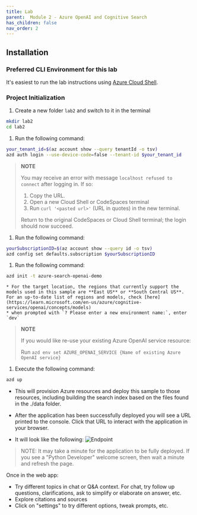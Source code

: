 ```yaml
---
title: Lab 
parent:  Module 2 - Azure OpenAI and Cognitive Search
has_children: false
nav_order: 2
---
```


## Installation

### Preferred CLI Environment for this lab

It's easiest to run the lab instructions using [Azure Cloud Shell](https://shell.azure.com). 

### Project Initialization

1. Create a new folder `lab2` and switch to it in the terminal

  ```bash
  mkdir lab2
  cd lab2
  ```

1. Run the following command:

```bash
your_tenant_id=$(az account show --query tenantId -o tsv)
azd auth login --use-device-code=false --tenant-id $your_tenant_id
```

   > **NOTE**
   > 
   > You may receive an error with message `localhost refused to connect` after logging in. If so:
   > 
   > 1. Copy the URL.
   > 1. Open a new Cloud Shell or CodeSpaces terminal 
   > 1. Run `curl '<pasted url>'` (URL in quotes) in the new terminal.
   > 
   > Return to the original CodeSpaces or Cloud Shell terminal; the login should now succeed.

1. Run the following command:

```bash
yourSubscriptionID=$(az account show --query id -o tsv)
azd config set defaults.subscription $yourSubscriptionID
```

1. Run the following command:

```bash
azd init -t azure-search-openai-demo
```

    * For the target location, the regions that currently support the models used in this sample are **East US** or **South Central US**. For an up-to-date list of regions and models, check [here](https://learn.microsoft.com/en-us/azure/cognitive-services/openai/concepts/models)
    * when prompted with `? Please enter a new environment name:`, enter `dev`

   > **NOTE**
   > 
   > If you would like re-use your existing Azure OpenAI service resource:
   > 
   > Run `azd env set AZURE_OPENAI_SERVICE {Name of existing Azure OpenAI service}`
   > 

1. Execute the following command:

```bash
azd up
```

  * This will provision Azure resources and deploy this sample to those resources, including building the search index based on the files found in the ./data folder.
  * After the application has been successfully deployed you will see a URL printed to the console. Click that URL to interact with the application in your browser.

  * It will look like the following:
  ![Endpoint](../../assets/images/module2/endpoint.png)

> NOTE: It may take a minute for the application to be fully deployed. If you see a "Python Developer" welcome screen, then wait a minute and refresh the page.

Once in the web app:

* Try different topics in chat or Q&A context. For chat, try follow up questions, clarifications, ask to simplify or elaborate on answer, etc.
* Explore citations and sources
* Click on "settings" to try different options, tweak prompts, etc.
